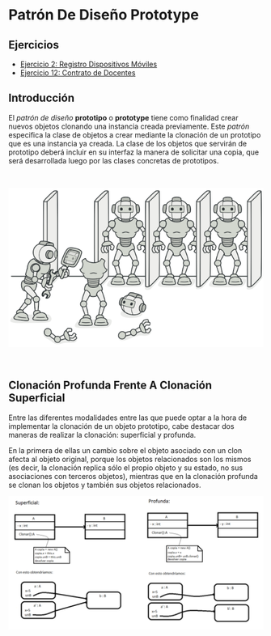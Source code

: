 # Patrón De Diseño Prototype

## Ejercicios
-  [Ejercicio 2: Registro Dispositivos Móviles ](https://github.com/AleS900/Design_Patterns/tree/main/src/main/java/prototype/e2_celulares)
-  [Ejercicio 12: Contrato de Docentes](https://github.com/AleS900/Design_Patterns/tree/main/src/main/java/prototype/e12_contrato_de_docentes)

## Introducción
El *patrón de diseño* **prototipo** o **prototype** tiene como finalidad crear nuevos objetos clonando una instancia creada previamente. Este *patrón* especifica la clase de objetos a crear mediante la clonación de un prototipo que es una instancia ya creada. La clase de los objetos que servirán de prototipo deberá incluir en su interfaz la manera de solicitar una copia, que será desarrollada luego por las clases concretas de prototipos.<br/>

 </br>
 <p align="center">
    <img src="https://github.com/AleS900/prueba/blob/master/assets/prototype.png" />
 </p>
<br/>

## Clonación Profunda Frente A Clonación Superficial

Entre las diferentes modalidades entre las que puede optar a la hora de implementar la clonación de un objeto prototipo, cabe destacar dos maneras de realizar la clonación: superficial y profunda.<br/>

En la primera de ellas un cambio sobre el objeto asociado con un clon afecta al objeto original, porque los objetos relacionados son los mismos (es decir, la clonación replica sólo el propio objeto y su estado, no sus asociaciones con terceros objetos), mientras que en la clonación profunda se clonan los objetos y también sus objetos relacionados.<br/>

 <p align="center">
    <img src="https://github.com/AleS900/prueba/blob/master/assets/deepxsuper.png" />
 </p>
 
